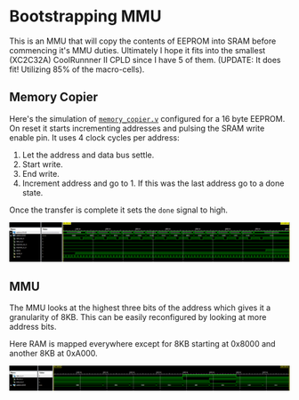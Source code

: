 # Bootstrapping MMU

This is an MMU that will copy the contents of EEPROM into SRAM before commencing
it's MMU duties. Ultimately I hope it fits into the smallest (XC2C32A)
CoolRunnner II CPLD since I have 5 of them. (UPDATE: It does fit! Utilizing 85%
of the macro-cells).

## Memory Copier

Here's the simulation of [`memory_copier.v`](memory_copier.v) configured for a
16 byte EEPROM. On reset it starts incrementing addresses and pulsing the SRAM
write enable pin. It uses 4 clock cycles per address:

1. Let the address and data bus settle.
2. Start write.
3. End write.
4. Increment address and go to 1. If this was the last address go to a done
   state.

Once the transfer is complete it sets the `done` signal to high.

![](images/memory_copier.png)

## MMU

The MMU looks at the highest three bits of the address which gives it a
granularity of 8KB. This can be easily reconfigured by looking at more address
bits.

Here RAM is mapped everywhere except for 8KB starting at 0x8000 and another 8KB
at 0xA000.

![](images/mmu.png)
